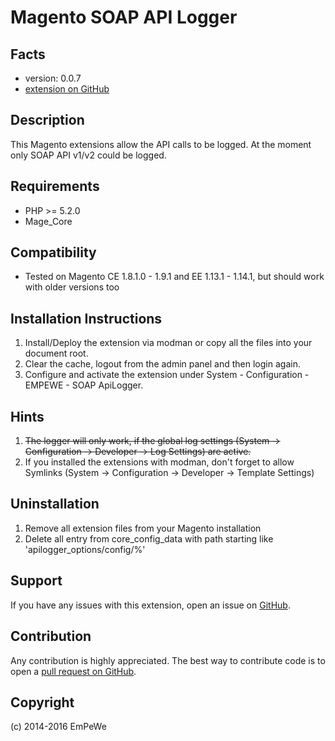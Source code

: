 Magento SOAP API Logger
=======================

Facts
-----
- version: 0.0.7
- [extension on GitHub](https://github.com/EmPeWe/magento-api-logger)

Description
-----------
This Magento extensions allow the API calls to be logged. At the moment only SOAP API v1/v2 could be logged.

Requirements
------------
- PHP >= 5.2.0
- Mage_Core

Compatibility
-------------
- Tested on Magento CE 1.8.1.0 - 1.9.1 and EE 1.13.1 - 1.14.1, but should work with older versions too

Installation Instructions
-------------------------
1. Install/Deploy the extension via modman or copy all the files into your document root.
2. Clear the cache, logout from the admin panel and then login again.
3. Configure and activate the extension under System - Configuration - EMPEWE - SOAP ApiLogger.

Hints
-----
1. ~~The logger will only work, if the global log settings (System -> Configuration -> Developer -> Log Settings) are active.~~
2. If you installed the extensions with modman, don't forget to allow Symlinks (System -> Configuration -> Developer -> Template Settings)

Uninstallation
--------------
1. Remove all extension files from your Magento installation
2. Delete all entry from core_config_data with path starting like 'apilogger_options/config/%'

Support
-------
If you have any issues with this extension, open an issue on [GitHub](https://github.com/EmPeWe/magento-api-logger/issues).

Contribution
------------
Any contribution is highly appreciated. The best way to contribute code is to open a [pull request on GitHub](https://help.github.com/articles/using-pull-requests).

Copyright
---------
(c) 2014-2016 EmPeWe
